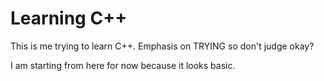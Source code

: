 
# Learning C++

This is me trying to learn C++. Emphasis on TRYING so don't judge okay?

I am starting from here for now because it looks basic.
